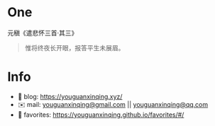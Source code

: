 
# One 
 
  
元稹《遣悲怀三首·其三》 
 
>惟将终夜长开眼，报答平生未展眉。        
 

# Info

- 📝 blog: https://youguanxinqing.xyz/
- ✉️  mail: youguanxinqing@gmail.com || youguanxinqing@qq.com
- 📙 favorites: https://youguanxinqing.github.io/favorites/#/
